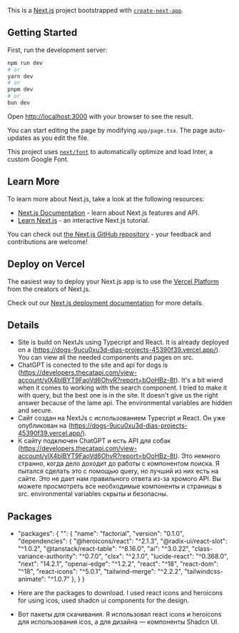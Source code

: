 This is a [Next.js](https://nextjs.org/) project bootstrapped with [`create-next-app`](https://github.com/vercel/next.js/tree/canary/packages/create-next-app).

## Getting Started

First, run the development server:

```bash
npm run dev
# or
yarn dev
# or
pnpm dev
# or
bun dev
```

Open [http://localhost:3000](http://localhost:3000) with your browser to see the result.

You can start editing the page by modifying `app/page.tsx`. The page auto-updates as you edit the file.

This project uses [`next/font`](https://nextjs.org/docs/basic-features/font-optimization) to automatically optimize and load Inter, a custom Google Font.

## Learn More

To learn more about Next.js, take a look at the following resources:

- [Next.js Documentation](https://nextjs.org/docs) - learn about Next.js features and API.
- [Learn Next.js](https://nextjs.org/learn) - an interactive Next.js tutorial.

You can check out [the Next.js GitHub repository](https://github.com/vercel/next.js/) - your feedback and contributions are welcome!

## Deploy on Vercel

The easiest way to deploy your Next.js app is to use the [Vercel Platform](https://vercel.com/new?utm_medium=default-template&filter=next.js&utm_source=create-next-app&utm_campaign=create-next-app-readme) from the creators of Next.js.

Check out our [Next.js deployment documentation](https://nextjs.org/docs/deployment) for more details.




## Details
- Site is build on NextJs using Typecript and React. It is already deployed on a (https://dogs-9ucu0xu3d-dias-projects-45390f39.vercel.app/). You can view all the needed components and pages on src. 
- ChatGPT is conected to the site and api for dogs is (https://developers.thecatapi.com/view-account/ylX4blBYT9FaoVd6OhvR?report=bOoHBz-8t). It's a bit wierd when it comes to working with the search component. I tried to make it with query, but the best one is in the site. It doesn't give us the right answer because of the lame api. The environmental variables are hidden and secure. 
- Сайт создан на NextJs с использованием Typecript и React. Он уже опубликован на (https://dogs-9ucu0xu3d-dias-projects-45390f39.vercel.app/). 
- К сайту подключен ChatGPT и есть API для собак (https://developers.thecatapi.com/view-account/ylX4blBYT9FaoVd6OhvR?report=bOoHBz-8t). Это немного странно, когда дело доходит до работы с компонентом поиска. Я пытался сделать это с помощью query, но лучший из них есть на сайте. Это не дает нам правильного ответа из-за хромого API.
 Вы можете просмотреть все необходимые компоненты и страницы в src. environmental variables скрыты и безопасны.

## Packages
- "packages": {
    "": {
      "name": "factorial",
      "version": "0.1.0",
      "dependencies": {
        "@heroicons/react": "^2.1.3",
        "@radix-ui/react-slot": "^1.0.2",
        "@tanstack/react-table": "^8.16.0",
        "ai": "^3.0.22",
        "class-variance-authority": "^0.7.0",
        "clsx": "^2.1.0",
        "lucide-react": "^0.368.0",
        "next": "14.2.1",
        "openai-edge": "^1.2.2",
        "react": "^18",
        "react-dom": "^18",
        "react-icons": "^5.0.1",
        "tailwind-merge": "^2.2.2",
        "tailwindcss-animate": "^1.0.7"
      },
    }
}

- Here are the packages to download. I used react icons and heroicons for using icos, used shadcn ui components for the design. 
- Вот пакеты для скачивания. Я использовал react icons и heroicons для использования icos, а для дизайна — компоненты Shadcn UI.
